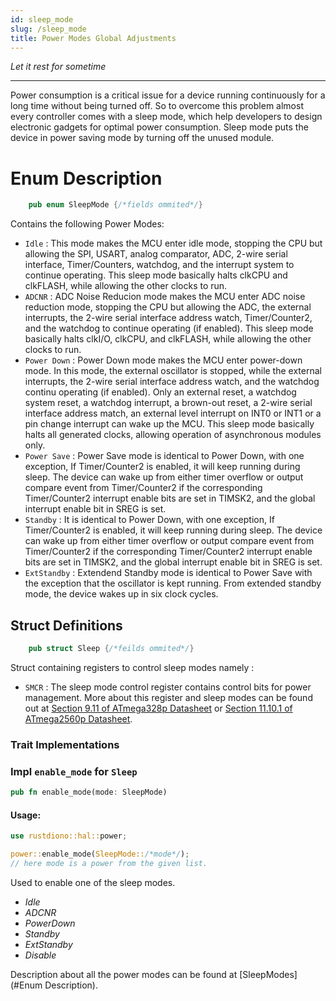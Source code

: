 ```yaml
---
id: sleep_mode
slug: /sleep_mode
title: Power Modes Global Adjustments
---
```


_Let it rest for sometime_

---

Power consumption is a critical issue for a device running continuously for a long time without being turned off. So to overcome this problem almost every controller comes with a sleep mode, which help developers to design electronic gadgets for optimal power consumption. Sleep mode puts the device in power saving mode by turning off the unused module.

# Enum Description

```rust
    pub enum SleepMode {/*fields ommited*/}
```

Contains the following Power Modes:

- `Idle` : This mode makes the MCU enter idle mode, stopping the CPU but allowing the SPI, USART, analog comparator, ADC, 2-wire serial interface, Timer/Counters, watchdog, and the interrupt system to continue operating. This sleep mode basically halts clkCPU and clkFLASH, while allowing the other clocks to run.
- `ADCNR` : ADC Noise Reducion mode makes the MCU enter ADC noise reduction mode, stopping the CPU but allowing the ADC, the external interrupts, the 2-wire serial interface address watch, Timer/Counter2, and the watchdog to continue operating (if enabled). This sleep mode basically halts clkI/O, clkCPU, and clkFLASH, while allowing the other clocks to run.
- `Power Down` : Power Down mode makes the MCU enter power-down mode. In this mode, the external oscillator is stopped, while the external interrupts, the 2-wire serial interface address watch, and the watchdog continu operating (if enabled). Only an external reset, a watchdog system reset, a watchdog interrupt, a brown-out reset, a 2-wire serial interface address match, an external level interrupt on INT0 or INT1 or a pin change interrupt can wake up the MCU. This sleep mode basically halts all generated clocks, allowing operation of asynchronous modules only.
- `Power Save` : Power Save mode is identical to Power Down, with one exception, If Timer/Counter2 is enabled, it will keep running during sleep. The device can wake up from either timer overflow or output compare event from Timer/Counter2 if the corresponding Timer/Counter2 interrupt enable bits are set in TIMSK2, and the global interrupt enable bit in SREG is set.
- `Standby` : It is identical to Power Down, with one exception, If Timer/Counter2 is enabled, it will keep running during sleep. The device can wake up from either timer overflow or output compare event from Timer/Counter2 if the corresponding Timer/Counter2 interrupt enable bits are set in TIMSK2, and the global interrupt enable bit in SREG is set.
- `ExtStandby` : Extendend Standby mode is identical to Power Save with the exception that the oscillator is kept running. From extended standby mode, the device wakes up in six clock cycles.

## Struct Definitions

```rust
    pub struct Sleep {/*feilds ommited*/}
```

Struct containing registers to control sleep modes namely :

- `SMCR` : The sleep mode control register contains control bits for power management. More about this register and sleep modes can be found out at [Section 9.11 of ATmega328p Datasheet](https://ww1.microchip.com/downloads/en/DeviceDoc/Atmel-7810-Automotive-Microcontrollers-ATmega328P_Datasheet.pdf) or [Section 11.10.1 of ATmega2560p Datasheet](https://ww1.microchip.com/downloads/en/devicedoc/atmel-2549-8-bit-avr-microcontroller-atmega640-1280-1281-2560-2561_datasheet.pdf).

### Trait Implementations

### Impl `enable_mode` for `Sleep`

```rust
pub fn enable_mode(mode: SleepMode)
```

#### Usage:

```rust
use rustdiono::hal::power;

power::enable_mode(SleepMode::/*mode*/);
// here mode is a power from the given list.
```

Used to enable one of the sleep modes.

- _Idle_
- _ADCNR_
- _PowerDown_
- _Standby_
- _ExtStandby_
- _Disable_

Description about all the power modes can be found at [SleepModes](#Enum Description).
